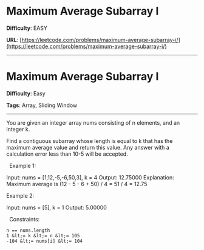 # Maximum Average Subarray I

**Difficulty**: EASY

**URL**: [https://leetcode.com/problems/maximum-average-subarray-i/](https://leetcode.com/problems/maximum-average-subarray-i/)

---

# Maximum Average Subarray I

**Difficulty**: Easy

**Tags**: Array, Sliding Window

---

You are given an integer array nums consisting of n elements, and an integer k.

Find a contiguous subarray whose length is equal to k that has the maximum average value and return this value. Any answer with a calculation error less than 10-5 will be accepted.

&nbsp;
Example 1:


Input: nums = [1,12,-5,-6,50,3], k = 4
Output: 12.75000
Explanation: Maximum average is (12 - 5 - 6 + 50) / 4 = 51 / 4 = 12.75


Example 2:


Input: nums = [5], k = 1
Output: 5.00000


&nbsp;
Constraints:


	n == nums.length
	1 &lt;= k &lt;= n &lt;= 105
	-104 &lt;= nums[i] &lt;= 104



